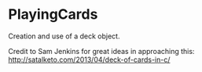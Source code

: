 PlayingCards
============

Creation and use of a deck object.

Credit to Sam Jenkins for great ideas in approaching this:
http://satalketo.com/2013/04/deck-of-cards-in-c/
